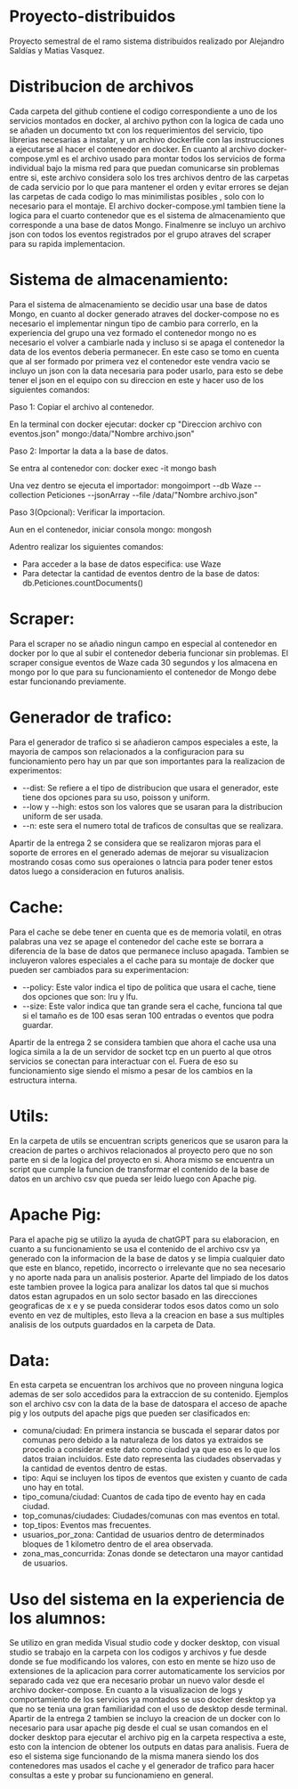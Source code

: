 # Proyecto-distribuidos

Proyecto semestral de el ramo sistema distribuidos realizado por Alejandro Saldías y Matias Vasquez.

# Distribucion de archivos

Cada carpeta del github contiene el codigo correspondiente a uno de los servicios montados en docker, al archivo python con la logica de cada uno se añaden un documento txt con los requerimientos del servicio, tipo librerias necesarias a instalar, y un archivo dockerfile con las instrucciones a ejecutarse al hacer el contenedor en docker. En cuanto al archivo docker-compose.yml es el archivo usado para montar todos los servicios de forma individual bajo la misma red para que puedan comunicarse sin problemas entre si, este archivo considera solo los tres archivos dentro de las carpetas de cada servicio por lo que para mantener el orden y evitar errores se dejan las carpetas de cada codigo lo mas minimilistas posibles , solo con lo necesario para el montaje. El archivo docker-compose.yml tambien tiene la logica para el cuarto contenedor que es el sistema de almacenamiento que corresponde a una base de datos Mongo. Finalmenre se incluyo un archivo json con todos los eventos registrados por el grupo atraves del scraper para su rapida implementacion.

#  Sistema de almacenamiento:

Para el sistema de almacenamiento se decidio usar una base de datos Mongo, en cuanto al docker generado atraves del docker-compose no es necesario el implementar ningun tipo de cambio para correrlo, en la experiencia del grupo una vez formado el contenedor mongo no es necesario el volver a cambiarle nada y incluso si se apaga el contenedor la data de los eventos deberia permanecer. En este caso se  tomo en cuenta que al ser formado por primera vez el contenedor este vendra vacio se incluyo un json con la data necesaria para poder usarlo, para esto se debe tener el json en el equipo con su direccion en este y hacer uso de los siguientes comandos:

Paso 1: Copiar el archivo al contenedor.

En la terminal con docker ejecutar:
docker cp "Direccion archivo con eventos.json" mongo:/data/"Nombre archivo.json"

Paso 2: Importar la data a la base de datos.

Se entra al contenedor con:
docker exec -it mongo bash

Una vez dentro se ejecuta el importador:
mongoimport --db Waze --collection Peticiones --jsonArray --file /data/"Nombre archivo.json"

Paso 3(Opcional): Verificar la importacion.

Aun en el contenedor, iniciar consola mongo:
mongosh

Adentro realizar los siguientes comandos:
- Para acceder a la base de datos especifica:
use Waze
- Para detectar la cantidad de eventos dentro de la base de datos:
db.Peticiones.countDocuments()

# Scraper:

Para el scraper no se añadio ningun campo en especial al contenedor en docker por lo que al subir el contenedor deberia funcionar sin problemas. El scraper consigue eventos de Waze cada 30 segundos y los almacena en mongo por lo que para su funcionamiento el contenedor de Mongo debe estar funcionando previamente.

# Generador de trafico:

Para el generador de trafico si se añadieron campos especiales a este, la mayoria de campos son relacionados a la configuracion para su funcionamiento pero hay un par que son importantes para la realizacion de experimentos:

- --dist: Se refiere a el tipo de distribucion que usara el generador, este tiene dos opciones para su uso, poisson y uniform.
- --low y --high: estos son los valores que se usaran para la distribucion uniform de ser usada.
- --n: este sera el numero total de traficos de consultas que se realizara.

Apartir de la entrega 2 se considera que se realizaron mjoras para el soporte de errores en el generado ademas de mejorar su visualizacion mostrando cosas como sus operaiones o latncia para poder tener estos datos luego a consideracion en futuros analisis.

# Cache:

Para el cache se debe tener en cuenta que es de memoria volatil, en otras palabras una vez se apage el contenedor del cache este se borrara a diferencia de la base de datos que permanece incluso apagada. Tambien se incluyeron valores especiales a el cache para su montaje de docker que pueden ser cambiados para su experimentacion:

- --policy: Este valor indica el tipo de politica que usara el cache, tiene dos opciones que son: lru y lfu.
- --size: Este valor indica que tan grande sera el cache, funciona tal que si el tamaño es de 100 esas seran 100 entradas o eventos que podra guardar.

Apartir de la entrega 2 se considera tambien que ahora el cache usa una logica simila a la de un servidor de socket tcp en un puerto al que otros servicios se conectan para interactuar con el. Fuera de eso su funcionamiento sige siendo el mismo a pesar de los cambios en la estructura interna.

# Utils:

En la carpeta de utils se encuentran scripts genericos que se usaron para la creacion de partes o archivos relacionados al proyecto pero que no son parte en si de la logica del proyecto en si. Ahora mismo se encuentra un script que cumple la funcion de transformar el contenido de la base de datos en un archivo csv que pueda ser leido luego con Apache pig.

# Apache Pig:

Para el apache pig se utilizo la ayuda de chatGPT para su elaboracion, en cuanto a su funcionamiento se usa el contenido de el archivo csv ya generado con la informacion de la base de datos y se limpia cualquier dato que este en blanco, repetido, incorrecto o irrelevante que no sea necesario y no aporte nada para un analisis posterior. Aparte del limpiado de los datos este tambien provee la logica para analizar los datos tal que si muchos datos estan agrupados en un solo sector basado en las direcciones geograficas de x e y se pueda considerar todos esos datos como un solo evento en vez de multiples, esto lleva a la creacion en base a sus multiples analisis de los outputs guardados en la carpeta de Data.

# Data:
En esta carpeta se encuentran los archivos que no proveen ninguna logica ademas de ser solo accedidos para la extraccion de su contenido. Ejemplos son el archivo csv con la data de la base de datospara el acceso de apache pig y los outputs del apache pigs que pueden ser clasificados en:

- comuna/ciudad: En primera instancia se buscada el separar datos por comunas pero debido a la naturaleza de los datos ya extraidos se procedio a considerar este dato como ciudad ya que eso es lo que los datos traian incluidos. Este dato representa las ciudades observadas y la cantidad de eventos dentro de estas.
- tipo: Aqui se incluyen los tipos de eventos que existen y cuanto de cada uno hay en total.
- tipo_comuna/ciudad: Cuantos de cada tipo de evento hay en cada ciudad.
- top_comunas/ciudades: Ciudades/comunas con mas eventos en total.
- top_tipos: Eventos mas frecuentes.
- usuarios_por_zona: Cantidad  de usuarios dentro de determinados bloques de 1 kilometro dentro de el area observada.
- zona_mas_concurrida: Zonas donde se detectaron una mayor cantidad de usuarios.


# Uso del sistema en la experiencia de los alumnos:

Se utilizo en gran medida Visual studio code y docker desktop, con visual studio se trabajo en la carpeta con los codigos y archivos y fue desde donde se fue modificando los valores, con esto en mente se hizo uso de extensiones de la aplicacion para correr automaticamente los servicios por separado cada vez que era necesario probar un nuevo valor desde el archivo docker-compose. En cuanto a la visualizacion de logs y comportamiento de los servicios ya montados se uso docker desktop ya que no se tenia una gran familiaridad con el uso de desktop desde terminal. Apartir de la entrega 2 tambien se incluyo la creacion de un docker con lo necesario para usar apache pig desde el cual se usan comandos en el docker desktop para ejecutar el archivo pig en la carpeta respectiva a este, esto con la intencion de obtener los outputs en datas para analisis. Fuera de eso el sistema sige funcionando de la misma manera siendo los dos contenedores mas usados el cache y el generador de trafico para hacer consultas a este y probar su funcionamieno en general.

  
